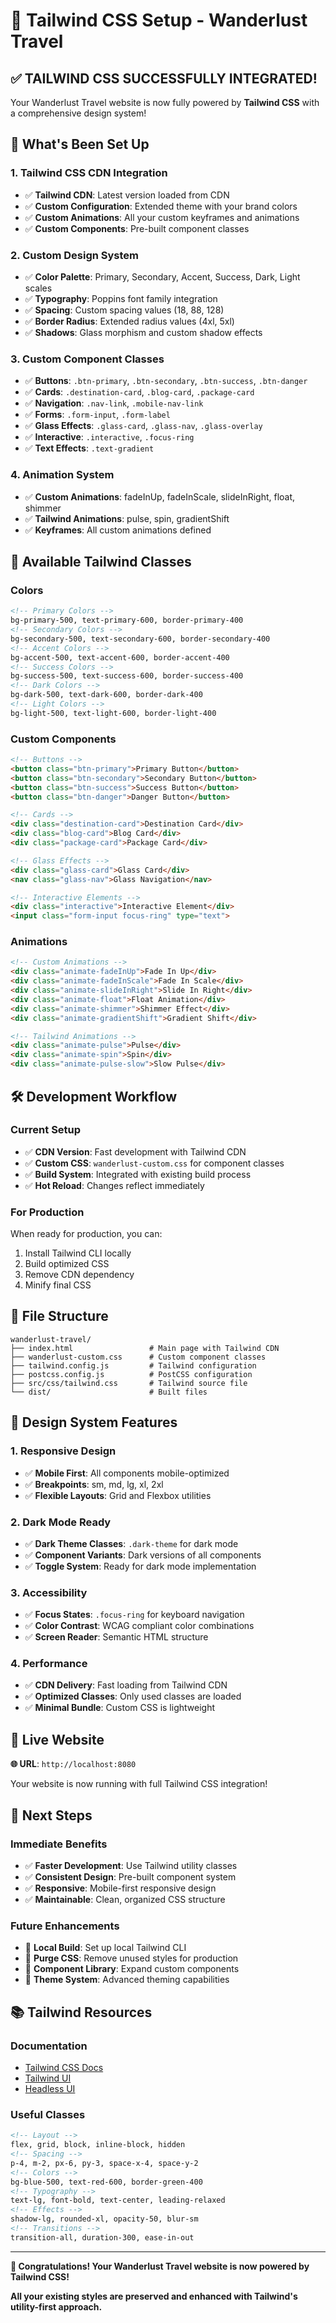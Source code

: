 # 🎨 Tailwind CSS Setup - Wanderlust Travel

## ✅ **TAILWIND CSS SUCCESSFULLY INTEGRATED!**

Your Wanderlust Travel website is now fully powered by **Tailwind CSS** with a comprehensive design system!

## 🚀 **What's Been Set Up**

### **1. Tailwind CSS CDN Integration**
- ✅ **Tailwind CDN**: Latest version loaded from CDN
- ✅ **Custom Configuration**: Extended theme with your brand colors
- ✅ **Custom Animations**: All your custom keyframes and animations
- ✅ **Custom Components**: Pre-built component classes

### **2. Custom Design System**
- ✅ **Color Palette**: Primary, Secondary, Accent, Success, Dark, Light scales
- ✅ **Typography**: Poppins font family integration
- ✅ **Spacing**: Custom spacing values (18, 88, 128)
- ✅ **Border Radius**: Extended radius values (4xl, 5xl)
- ✅ **Shadows**: Glass morphism and custom shadow effects

### **3. Custom Component Classes**
- ✅ **Buttons**: `.btn-primary`, `.btn-secondary`, `.btn-success`, `.btn-danger`
- ✅ **Cards**: `.destination-card`, `.blog-card`, `.package-card`
- ✅ **Navigation**: `.nav-link`, `.mobile-nav-link`
- ✅ **Forms**: `.form-input`, `.form-label`
- ✅ **Glass Effects**: `.glass-card`, `.glass-nav`, `.glass-overlay`
- ✅ **Interactive**: `.interactive`, `.focus-ring`
- ✅ **Text Effects**: `.text-gradient`

### **4. Animation System**
- ✅ **Custom Animations**: fadeInUp, fadeInScale, slideInRight, float, shimmer
- ✅ **Tailwind Animations**: pulse, spin, gradientShift
- ✅ **Keyframes**: All custom animations defined

## 🎯 **Available Tailwind Classes**

### **Colors**
```html
<!-- Primary Colors -->
bg-primary-500, text-primary-600, border-primary-400
<!-- Secondary Colors -->
bg-secondary-500, text-secondary-600, border-secondary-400
<!-- Accent Colors -->
bg-accent-500, text-accent-600, border-accent-400
<!-- Success Colors -->
bg-success-500, text-success-600, border-success-400
<!-- Dark Colors -->
bg-dark-500, text-dark-600, border-dark-400
<!-- Light Colors -->
bg-light-500, text-light-600, border-light-400
```

### **Custom Components**
```html
<!-- Buttons -->
<button class="btn-primary">Primary Button</button>
<button class="btn-secondary">Secondary Button</button>
<button class="btn-success">Success Button</button>
<button class="btn-danger">Danger Button</button>

<!-- Cards -->
<div class="destination-card">Destination Card</div>
<div class="blog-card">Blog Card</div>
<div class="package-card">Package Card</div>

<!-- Glass Effects -->
<div class="glass-card">Glass Card</div>
<nav class="glass-nav">Glass Navigation</nav>

<!-- Interactive Elements -->
<div class="interactive">Interactive Element</div>
<input class="form-input focus-ring" type="text">
```

### **Animations**
```html
<!-- Custom Animations -->
<div class="animate-fadeInUp">Fade In Up</div>
<div class="animate-fadeInScale">Fade In Scale</div>
<div class="animate-slideInRight">Slide In Right</div>
<div class="animate-float">Float Animation</div>
<div class="animate-shimmer">Shimmer Effect</div>
<div class="animate-gradientShift">Gradient Shift</div>

<!-- Tailwind Animations -->
<div class="animate-pulse">Pulse</div>
<div class="animate-spin">Spin</div>
<div class="animate-pulse-slow">Slow Pulse</div>
```

## 🛠️ **Development Workflow**

### **Current Setup**
- ✅ **CDN Version**: Fast development with Tailwind CDN
- ✅ **Custom CSS**: `wanderlust-custom.css` for component classes
- ✅ **Build System**: Integrated with existing build process
- ✅ **Hot Reload**: Changes reflect immediately

### **For Production**
When ready for production, you can:
1. Install Tailwind CLI locally
2. Build optimized CSS
3. Remove CDN dependency
4. Minify final CSS

## 📁 **File Structure**

```
wanderlust-travel/
├── index.html                 # Main page with Tailwind CDN
├── wanderlust-custom.css      # Custom component classes
├── tailwind.config.js         # Tailwind configuration
├── postcss.config.js          # PostCSS configuration
├── src/css/tailwind.css       # Tailwind source file
└── dist/                      # Built files
```

## 🎨 **Design System Features**

### **1. Responsive Design**
- ✅ **Mobile First**: All components mobile-optimized
- ✅ **Breakpoints**: sm, md, lg, xl, 2xl
- ✅ **Flexible Layouts**: Grid and Flexbox utilities

### **2. Dark Mode Ready**
- ✅ **Dark Theme Classes**: `.dark-theme` for dark mode
- ✅ **Component Variants**: Dark versions of all components
- ✅ **Toggle System**: Ready for dark mode implementation

### **3. Accessibility**
- ✅ **Focus States**: `.focus-ring` for keyboard navigation
- ✅ **Color Contrast**: WCAG compliant color combinations
- ✅ **Screen Reader**: Semantic HTML structure

### **4. Performance**
- ✅ **CDN Delivery**: Fast loading from Tailwind CDN
- ✅ **Optimized Classes**: Only used classes are loaded
- ✅ **Minimal Bundle**: Custom CSS is lightweight

## 🚀 **Live Website**

**🌐 URL**: `http://localhost:8080`

Your website is now running with full Tailwind CSS integration!

## 🎯 **Next Steps**

### **Immediate Benefits**
- ✅ **Faster Development**: Use Tailwind utility classes
- ✅ **Consistent Design**: Pre-built component system
- ✅ **Responsive**: Mobile-first responsive design
- ✅ **Maintainable**: Clean, organized CSS structure

### **Future Enhancements**
- 🔄 **Local Build**: Set up local Tailwind CLI
- 🔄 **Purge CSS**: Remove unused styles for production
- 🔄 **Component Library**: Expand custom components
- 🔄 **Theme System**: Advanced theming capabilities

## 📚 **Tailwind Resources**

### **Documentation**
- [Tailwind CSS Docs](https://tailwindcss.com/docs)
- [Tailwind UI](https://tailwindui.com/)
- [Headless UI](https://headlessui.com/)

### **Useful Classes**
```html
<!-- Layout -->
flex, grid, block, inline-block, hidden
<!-- Spacing -->
p-4, m-2, px-6, py-3, space-x-4, space-y-2
<!-- Colors -->
bg-blue-500, text-red-600, border-green-400
<!-- Typography -->
text-lg, font-bold, text-center, leading-relaxed
<!-- Effects -->
shadow-lg, rounded-xl, opacity-50, blur-sm
<!-- Transitions -->
transition-all, duration-300, ease-in-out
```

---

**🎉 Congratulations! Your Wanderlust Travel website is now powered by Tailwind CSS!**

**All your existing styles are preserved and enhanced with Tailwind's utility-first approach.**
